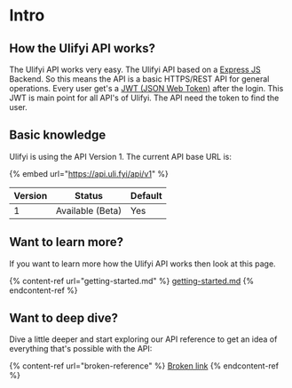 # Intro

## How the Ulifyi API works?&#x20;

The Ulifyi API works very easy. The Ulifyi API based on a [Express JS](https://expressjs.com/en/starter/installing.html) Backend. So this means the API is a basic HTTPS/REST API for general operations. Every user get's a [JWT (JSON Web Token)](https://jwt.io/introduction) after the login. This JWT is main point for all API's of Ulifyi. The API need the token to find the user.&#x20;

## Basic knowledge

Ulifyi is using the API Version 1. The current API base URL is:&#x20;

{% embed url="https://api.uli.fyi/api/v1" %}

| Version | Status           | Default |
| ------- | ---------------- | ------- |
| 1       | Available (Beta) | Yes     |

## Want to learn more?

If you want to learn more how the Ulifyi API works then look at this page.

{% content-ref url="getting-started.md" %}
[getting-started.md](getting-started.md)
{% endcontent-ref %}

## Want to deep dive?

Dive a little deeper and start exploring our API reference to get an idea of everything that's possible with the API:

{% content-ref url="broken-reference" %}
[Broken link](broken-reference)
{% endcontent-ref %}
